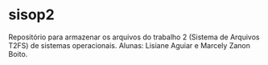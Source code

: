 # sisop2 
Repositório para armazenar os arquivos do trabalho 2 (Sistema de Arquivos T2FS) de sistemas operacionais. Alunas: Lisiane Aguiar e Marcely Zanon Boito.
